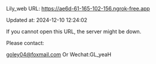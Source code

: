 Lily_web URL: https://ae6d-61-165-102-156.ngrok-free.app

Updated at: 2024-12-10 12:24:02

If you cannot open this URL, the server might be down.

Please contact: 

goley04@foxmail.com Or Wechat:GL_yeaH